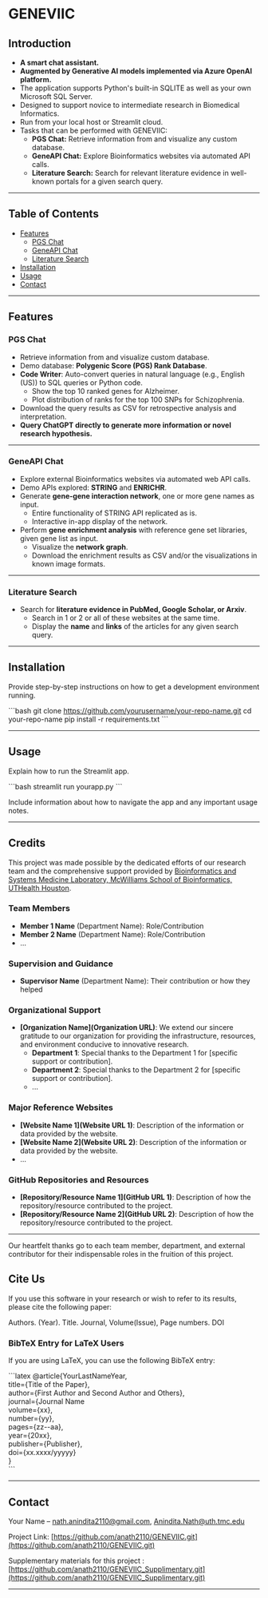 
# GENEVIIC

## Introduction

- **A smart chat assistant.**
- **Augmented by Generative AI models implemented via Azure OpenAI platform.**
- The application supports Python's built-in SQLITE as well as your own Microsoft SQL Server.
- Designed to support novice to intermediate research in Biomedical Informatics.
- Run from your local host or Streamlit cloud.
- Tasks that can be performed with GENEVIIC:
    - **PGS Chat:** Retrieve information from and visualize any custom database.
    - **GeneAPI Chat:** Explore Bioinformatics websites via automated API calls.
    - **Literature Search:** Search for relevant literature evidence in well-known portals for a given search query.

---


## Table of Contents

- [Features](#features)
	- [PGS Chat](#pgs-chat)
	- [GeneAPI Chat](#geneapi-chat)
	- [Literature Search](#literature-search)
- [Installation](#installation)
- [Usage](#usage)
- [Contact](#contact)

---


## Features
### PGS Chat

- Retrieve information from and visualize custom database.
- Demo database: **Polygenic Score (PGS) Rank Database**.
- **Code Writer**: Auto-convert queries in natural language (e.g., English (US)) to SQL queries or Python code.
  - Show the top 10 ranked genes for Alzheimer.
  - Plot distribution of ranks for the top 100 SNPs for Schizophrenia.
- Download the query results as CSV for retrospective analysis and interpretation.
- **Query ChatGPT directly to generate more information or novel research hypothesis.**
---

### GeneAPI Chat

- Explore external Bioinformatics websites via automated web API calls.
- Demo APIs explored: **STRING** and **ENRICHR**.
- Generate **gene-gene interaction network**, one or more gene names as input.
  - Entire functionality of STRING API replicated as is.
  - Interactive in-app display of the network.
- Perform **gene enrichment analysis** with reference gene set libraries, given gene list as input.
  - Visualize the **network graph**.
  - Download the enrichment results as CSV and/or the visualizations in known image formats.
---

### Literature Search

- Search for **literature evidence in PubMed, Google Scholar, or Arxiv**.
  - Search in 1 or 2 or all of these websites at the same time.
  - Display the **name** and **links** of the articles for any given search query.
---

## Installation

Provide step-by-step instructions on how to get a development environment running.

\```bash
git clone https://github.com/yourusername/your-repo-name.git
cd your-repo-name
pip install -r requirements.txt
\```

---

## Usage

Explain how to run the Streamlit app.

\```bash
streamlit run yourapp.py
\```

Include information about how to navigate the app and any important usage notes.

---


## Credits

This project was made possible by the dedicated efforts of our research team and the comprehensive support provided by [Bioinformatics and Systems Medicine Laboratory, McWilliams School of Bioinformatics, UTHealth Houston](https://www.uth.edu/bioinfo/).

### Team Members
- **Member 1 Name** (Department Name): Role/Contribution
- **Member 2 Name** (Department Name): Role/Contribution
- ...

### Supervision and Guidance
- **Supervisor Name** (Department Name): Their contribution or how they helped

### Organizational Support
- **[Organization Name](Organization URL)**: We extend our sincere gratitude to our organization for providing the infrastructure, resources, and environment conducive to innovative research.
  - **Department 1**: Special thanks to the Department 1 for [specific support or contribution].
  - **Department 2**: Special thanks to the Department 2 for [specific support or contribution].
  - ...

### Major Reference Websites
- **[Website Name 1](Website URL 1)**: Description of the information or data provided by the website.
- **[Website Name 2](Website URL 2)**: Description of the information or data provided by the website.
- ...

### GitHub Repositories and Resources
- **[Repository/Resource Name 1](GitHub URL 1)**: Description of how the repository/resource contributed to the project.
- **[Repository/Resource Name 2](GitHub URL 2)**: Description of how the repository/resource contributed to the project.

---
Our heartfelt thanks go to each team member, department, and external contributor for their indispensable roles in the fruition of this project.
## Cite Us

If you use this software in your research or wish to refer to its results, please cite the following paper:

Authors. (Year). Title. Journal, Volume(Issue), Page numbers. DOI

### BibTeX Entry for LaTeX Users

If you are using LaTeX, you can use the following BibTeX entry:

\```latex
	@article{YourLastNameYear,\
	title={Title of the Paper},\
	  author={First Author and Second Author and Others},\
	  journal={Journal Name\
	  volume={xx},\
	  number={yy},\
	  pages={zz--aa},\
	  year={20xx},\
	  publisher={Publisher},\
	  doi={xx.xxxx/yyyyy}\
	}\
\```

---
## Contact

Your Name – nath.anindita2110@gmail.com, Anindita.Nath@uth.tmc.edu

Project Link: [https://github.com/anath2110/GENEVIIC.git](https://github.com/anath2110/GENEVIIC.git)

Supplementary materials for this project : [https://github.com/anath2110/GENEVIIC_Supplimentary.git](https://github.com/anath2110/GENEVIIC_Supplimentary.git)

---
